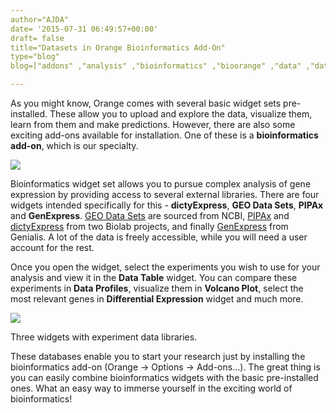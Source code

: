 ```yaml
---
author="AJDA"
date= '2015-07-31 06:49:57+00:00'
draft= false
title="Datasets in Orange Bioinformatics Add-On"
type="blog"
blog=["addons" ,"analysis" ,"bioinformatics" ,"bioorange" ,"data" ,"dataloading"  ]

---
```


As you might know, Orange comes with several basic widget sets pre-installed. These allow you to upload and explore the data, visualize them, learn from them and make predictions. However, there are also some exciting add-ons available for installation. One of these is a **bioinformatics add-on**, which is our specialty.

![](/images/2015/07/bioinformatics-blog.jpg)

Bioinformatics widget set allows you to pursue complex analysis of gene expression by providing access to several external libraries. There are four widgets intended specifically for this - **dictyExpress**, **GEO Data Sets**, **PIPAx** and **GenExpress**. [GEO Data Sets](http://www.ncbi.nlm.nih.gov/gds) are sourced from NCBI, [PIPAx](http://pipa.biolab.si/hp/) and [dictyExpress](http://dictyexpress.biolab.si/) from two Biolab projects, and finally [GenExpress](https://www.genialis.com/genexpress/) from Genialis. A lot of the data is freely accessible, while you will need a user account for the rest.

Once you open the widget, select the experiments you wish to use for your analysis and view it in the **Data Table** widget. You can compare these experiments in **Data Profiles**, visualize them in **Volcano Plot**, select the most relevant genes in **Differential Expression** widget and much more.



![](/images/2015/07/BioinfoDatasets.png)

Three widgets with experiment data libraries.



These databases enable you to start your research just by installing the bioinformatics add-on (Orange → Options → Add-ons…). The great thing is you can easily combine bioinformatics widgets with the basic pre-installed ones. What an easy way to immerse yourself in the exciting world of bioinformatics!
